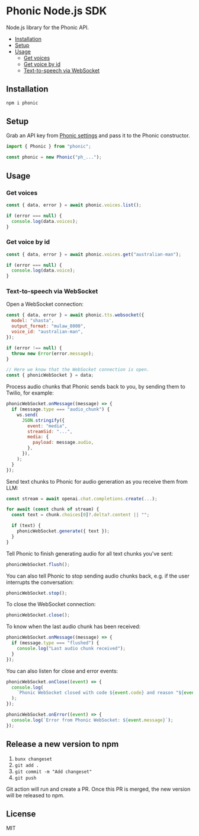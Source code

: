 # Phonic Node.js SDK

Node.js library for the Phonic API.

- [Installation](#installation)
- [Setup](#setup)
- [Usage](#usage)
  - [Get voices](#get-voices)
  - [Get voice by id](#get-voice-by-id)
  - [Text-to-speech via WebSocket](#text-to-speech-via-websocket)

## Installation

```bash
npm i phonic
```

## Setup

Grab an API key from [Phonic settings](https://phonic.co/settings) and pass it to the Phonic constructor.

```js
import { Phonic } from "phonic";

const phonic = new Phonic("ph_...");
```

## Usage

### Get voices

```js
const { data, error } = await phonic.voices.list();

if (error === null) {
  console.log(data.voices);
}
```


### Get voice by id

```js
const { data, error } = await phonic.voices.get("australian-man");

if (error === null) {
  console.log(data.voice);
}
```

### Text-to-speech via WebSocket

Open a WebSocket connection:

```js
const { data, error } = await phonic.tts.websocket({
  model: "shasta",
  output_format: "mulaw_8000",
  voice_id: "australian-man",
});

if (error !== null) {
  throw new Error(error.message);
}

// Here we know that the WebSocket connection is open.
const { phonicWebSocket } = data;
```

Process audio chunks that Phonic sends back to you, by sending them to Twilio, for example:

```js
phonicWebSocket.onMessage((message) => {
  if (message.type === "audio_chunk") {
    ws.send(
      JSON.stringify({
        event: "media",
        streamSid: "...",
        media: {
          payload: message.audio,
        },
      }),
    );
  }
});
```

Send text chunks to Phonic for audio generation as you receive them from LLM:

```js
const stream = await openai.chat.completions.create(...);

for await (const chunk of stream) {
  const text = chunk.choices[0]?.delta?.content || "";

  if (text) {
    phonicWebSocket.generate({ text });
  }
}
```

Tell Phonic to finish generating audio for all text chunks you've sent:

```js
phonicWebSocket.flush();
```

You can also tell Phonic to stop sending audio chunks back, e.g. if the user interrupts the conversation:

```js
phonicWebSocket.stop();
```

To close the WebSocket connection:

```js
phonicWebSocket.close();
```

To know when the last audio chunk has been received:

```js
phonicWebSocket.onMessage((message) => {
  if (message.type === "flushed") {
    console.log("Last audio chunk received");
  }
});
```

You can also listen for close and error events:

```js
phonicWebSocket.onClose((event) => {
  console.log(
    `Phonic WebSocket closed with code ${event.code} and reason "${event.reason}"`,
  );
});

phonicWebSocket.onError((event) => {
  console.log(`Error from Phonic WebSocket: ${event.message}`);
});
```

## Release a new version to npm

1. `bunx changeset`
2. `git add .`
3. `git commit -m "Add changeset"`
4. `git push`

Git action will run and create a PR.
Once this PR is merged, the new version will be released to npm.

## License

MIT
